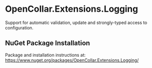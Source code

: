 # OpenCollar.Extensions.Logging

Support for automatic validation, update and strongly-typed access to configuration.

## NuGet Package Installation

Package and installation instructions at: https://www.nuget.org/packages/OpenCollar.Extensions.Logging/